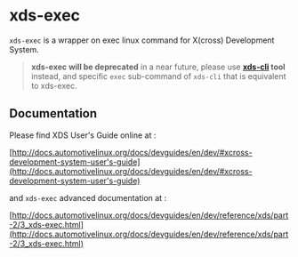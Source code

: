 # xds-exec

`xds-exec` is a wrapper on exec linux command for X(cross) Development System.

> **xds-exec will be deprecated** in a near future, please use **[xds-cli]() tool**
> instead, and specific `exec` sub-command of `xds-cli` that is equivalent to xds-exec.

## Documentation

Please find XDS User's Guide online at :

[http://docs.automotivelinux.org/docs/devguides/en/dev/#xcross-development-system-user's-guide](http://docs.automotivelinux.org/docs/devguides/en/dev/#xcross-development-system-user's-guide)

and `xds-exec` advanced documentation at :

[http://docs.automotivelinux.org/docs/devguides/en/dev/reference/xds/part-2/3_xds-exec.html](http://docs.automotivelinux.org/docs/devguides/en/dev/reference/xds/part-2/3_xds-exec.html)
